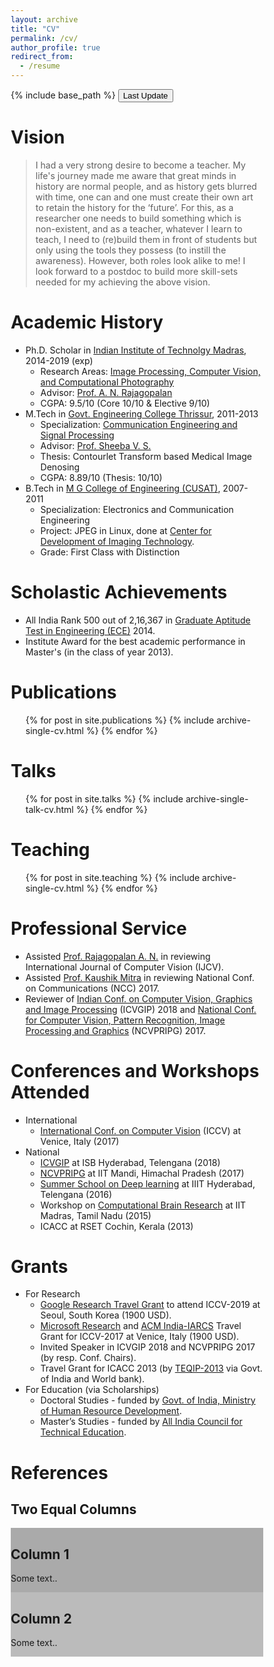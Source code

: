 ```yaml
---
layout: archive
title: "CV"
permalink: /cv/
author_profile: true
redirect_from:
  - /resume
---
```


{% include base_path %}
<button onclick="myFunction()">Last Update</button>

<p id="demo"></p>

<script>
function myFunction() {
  var x = new Date(document.lastModified);
  document.getElementById("demo").innerHTML = x;
}
</script>

Vision
======
> I had a very strong desire to become a teacher. My life's journey made me aware that great minds in history are normal people, and as history gets blurred with time, one can and one must create their own art to retain the history for the ‘future’. For this, as a researcher one needs to build something which is non-existent, and as a teacher, whatever I learn to teach, I need to (re)build them in front of students but only using the tools they possess (to instill the awareness). However, both roles look alike to me! I look forward to a postdoc to build more skill-sets needed for my achieving the above vision.

Academic History
======
* Ph.D. Scholar  in [Indian Institute of Technolgy Madras](https://www.iitm.ac.in/), 2014-2019 (exp)
  * Research Areas: [Image Processing, Computer Vision, and Computational Photography](http://www.ee.iitm.ac.in/ipcvlab/)
  * Advisor: [Prof. A. N. Rajagopalan](http://www.ee.iitm.ac.in/~raju/)
  * CGPA: 9.5/10 (Core 10/10 & Elective 9/10)
* M.Tech in [Govt. Engineering College Thrissur](http://gectcr.ac.in/), 2011-2013
  * Specialization: [Communication Engineering and Signal Processing](http://gectcr.ac.in/electronics-department/m-tech-ec/)
  * Advisor: [Prof. Sheeba V. S.](http://gectcr.ac.in/about-us/principals-profile/)
  * Thesis: Contourlet Transform based Medical Image Denosing
  * CGPA: 8.89/10 (Thesis: 10/10)
* B.Tech in [M G College of Engineering (CUSAT)](http://www.mgcet.com/), 2007-2011
  * Specialization: Electronics and Communication Engineering
  * Project: JPEG in Linux, done at [Center for Development of Imaging Technology](https://cdit.org/home-1).
  * Grade: First Class with Distinction  

Scholastic Achievements
======
* All India Rank 500 out of 2,16,367 in [Graduate Aptitude Test in Engineering (ECE)](https://en.wikipedia.org/wiki/Graduate_Aptitude_Test_in_Engineering)  2014.
* Institute Award for the best academic performance in Master's (in the class of year 2013).

Publications
======
  <ul>{% for post in site.publications %}
    {% include archive-single-cv.html %}
  {% endfor %}</ul>
  
Talks
======
  <ul>{% for post in site.talks %}
    {% include archive-single-talk-cv.html %}
  {% endfor %}</ul>
  
Teaching
======
  <ul>{% for post in site.teaching %}
    {% include archive-single-cv.html %}
  {% endfor %}</ul>
  
Professional Service
======
* Assisted [Prof. Rajagopalan A. N.](http://www.ee.iitm.ac.in/~raju/) in reviewing International Journal of Computer Vision (IJCV).
* Assisted [Prof. Kaushik Mitra](http://www.ee.iitm.ac.in/kmitra/) in reviewing National Conf. on Communications (NCC) 2017.
* Reviewer of [Indian Conf. on Computer Vision, Graphics and Image Processing](https://cvit.iiit.ac.in/icvgip18/) (ICVGIP) 2018 and [National Conf. for Computer Vision, Pattern Recognition, Image Processing and Graphics](http://ncvpripg.iitmandi.ac.in/submissions.html) (NCVPRIPG) 2017.
 
  
Conferences and Workshops Attended
======
* International
  * [International Conf. on Computer Vision](http://iccv2017.thecvf.com/) (ICCV) at Venice, Italy (2017)
* National
  * [ICVGIP](https://cvit.iiit.ac.in/icvgip18/) at ISB Hyderabad, Telengana (2018)
  * [NCVPRIPG](http://ncvpripg.iitmandi.ac.in/submissions.html) at IIT Mandi, Himachal Pradesh (2017)
  * [Summer School on Deep learning](https://cvit.iiit.ac.in/summerschool/index.html) at IIIT Hyderabad, Telengana (2016)
  * Workshop on [Computational Brain Research](https://ccbr.iitmadras.in/) at IIT Madras, Tamil Nadu (2015)
  * ICACC at RSET Cochin, Kerala (2013)

Grants
====== 
* For Research
  * [Google Research Travel Grant](https://buildyourfuture.withgoogle.com/scholarships/google-travel-scholarships/#!?detail-content-tabby_activeEl=india) to attend ICCV-2019 at Seoul, South Korea (1900 USD). 
  * [Microsoft Research](https://www.microsoft.com/en-us/research/lab/microsoft-research-india/?from=http%3A%2F%2Fresearch.microsoft.com%2Findia) and [ACM India-IARCS](https://www.iarcs.org.in/activities/grants.php) Travel Grant for ICCV-2017 at Venice, Italy (1900 USD).
  * Invited Speaker in ICVGIP 2018 and NCVPRIPG 2017 (by resp. Conf. Chairs).
  * Travel Grant for ICACC 2013 (by [TEQIP-2013](https://www.teqip.in/) via Govt. of India and World bank).
* For Education (via Scholarships) 
  * Doctoral Studies - funded by [Govt. of India, Ministry of Human Resource Development](https://mhrd.gov.in/).
  * Master’s Studies - funded by [All India Council for Technical Education](https://www.aicte-india.org/).

References
====== 
<html>
<head>
<meta name="viewport" content="width=device-width, initial-scale=1">
<style>
* {
  box-sizing: border-box;
}

/* Create two equal columns that floats next to each other */
.column {
  float: left;
  width: 50%;
  padding: 10px;
}

/* Clear floats after the columns */
.row:after {
  content: "";
  display: table;
  clear: both;
}
</style>
</head>
<body>

<h2>Two Equal Columns</h2>

<div class="row">
  <div class="column" style="background-color:#aaa;">
    <h2>Column 1</h2>
    <p>Some text..</p>
  </div>
  <div class="column" style="background-color:#bbb;">
    <h2>Column 2</h2>
    <p>Some text..</p>
  </div>
</div>

</body>
</html>

